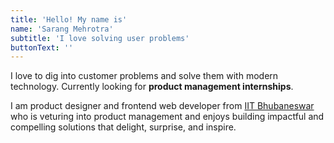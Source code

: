 ```yaml
---
title: 'Hello! My name is'
name: 'Sarang Mehrotra'
subtitle: 'I love solving user problems'
buttonText: ''
---
```


I love to dig into customer problems and solve them with modern technology. Currently looking for <b>product management internships</b>.

I am product designer and frontend web developer from [IIT Bhubaneswar](https://www.iitbbs.ac.in/) who is veturing into product management and enjoys building impactful and compelling solutions that delight, surprise, and inspire.

